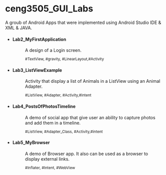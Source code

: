 # ceng3505_GUI_Labs
A groub of Android Apps that were implemented using Android Studio IDE & XML & JAVA.

<ul>
<li><dl>
      <dt><h4>Lab2_MyFirstApplication</h4></dt>
      <dd>A design of a Login screen.</dd>
      <dd><p style="font-size: 12px;">#TextView, #gravity, #LinearLayout,#Activity</p></dd>
    </dl>
</li>
<li><dl>
      <dt><h4>Lab3_ListViewExample</h4></dt>
      <dd>Activity that display a list of Animals in a ListView using an Animal Adapter. </dd>
      <dd><p style="font-size: 12px;">#ListView, #Adapter, #Activity,#intent</p></dd>
    </dl>
</li>  
<li><dl>
      <dt><h4>Lab4_PostsOfPhotosTimeline</h4></dt>
      <dd>A demo of social app that give user an ability to capture photos and add them in a timeline.</dd>
      <dd><p style="font-size: 12px;">#ListView, #Adapter_Class, #Activity,#intent</p></dd>
    </dl>
</li> 
<li><dl>
      <dt><h4>Lab5_MyBrowser</h4></dt>
      <dd>A demo of Browser app. It also can be used as a browser to display external links.</dd>
      <dd><p style="font-size: 12px;">#Inflater, #Intent, #WebView</p></dd>
    </dl>
</li> 
